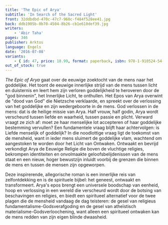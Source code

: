 ```yaml
---
title: 'The Epic of Arya'
subtitle: 'In Search of the Sacred Light'
front: 32ddbdbd-470c-47c7-960c-f484f528ee41.jpg
back: ddb1905b-0b70-4504-8b26-cb1e610def39.jpg
writers:
    - 'Abir Taha'
pages: 346
publisher: Arktos
language: Engels
date: '2016-07-08'
variants:
    - { id: 47, price: 18.99, format: paperback, isbn: 978-1-910524-54-1, out_of_stock: true }
out_of_stock: true
---
```


*The Epic of Arya* gaat over de eeuwige zoektocht van de mens naar het goddelijke. Het toont de eeuwige innerlijke strijd van de mens tussen licht en duisternis en leert hem zijn verloren goddelijkheid te heroveren door de "god binnenin", het Innerlijke Licht, te onthullen. Het Epos van Arya overwint de "dood van God" die Nietzsche verklaarde, en spreekt over de verlossing van het goddelijke en zijn wedergeboorte in de mens. God verlossen in de mens: dat is de heilige missie van Arya. Half vrouw, half godin, Arya wordt verscheurd tussen liefde en waarheid, tussen passie en plicht. Verward vraagt ze zich af: moet ze haar menselijke lot accepteren of haar goddelijke bestemming vervullen? Een fundamentele vraag blijft haar achtervolgen: is Liefde menselijk of goddelijk? In die noodlottige vraag ligt de toekomst van de mensheid, want in ieder mens sluimert de goddelijke vlam, wachtend om aangestoken te worden door het Licht van Ontwaken. Ontwaakt en bevrijd verkondigt Arya de Eeuwige Religie die boven de vluchtige religies, bekrompen identiteiten en onvolmaakte geloofsbelijdenissen van de mens staat en een nieuw, hoger bewustzijn inluidt voorbij de grenzen die binnen de mens en tussen de mensen zijn opgeworpen.

Deze inspirerende, allegorische roman is een innerlijke reis van zelfontdekking en is de spirituele bijbel: het geneest, ontwaakt en transformeert. Arya's epos brengt een universele boodschap van eenheid, hoop en verlossing in een wereld die verscheurd wordt door de botsing van beschavingen en religies, en biedt een spiritueel alternatief voor de twee plagen die de mensheid vandaag de dag teisteren: de gesel van religieus fundamentalisme-Godsverafgoding en de gesel van atheïstisch materialisme-Godsverloochening, want alleen een spiritueel ontwaken kan de mens redden van zijn eigen blinde dwaasheid.
